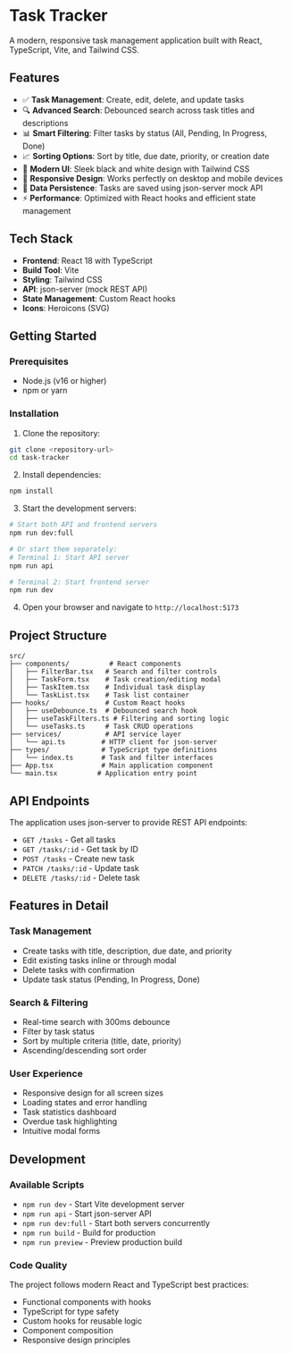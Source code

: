 # Task Tracker

A modern, responsive task management application built with React, TypeScript, Vite, and Tailwind CSS.

## Features

- ✅ **Task Management**: Create, edit, delete, and update tasks
- 🔍 **Advanced Search**: Debounced search across task titles and descriptions
- 📊 **Smart Filtering**: Filter tasks by status (All, Pending, In Progress, Done)
- 📈 **Sorting Options**: Sort by title, due date, priority, or creation date
- 🎨 **Modern UI**: Sleek black and white design with Tailwind CSS
- 📱 **Responsive Design**: Works perfectly on desktop and mobile devices
- 💾 **Data Persistence**: Tasks are saved using json-server mock API
- ⚡ **Performance**: Optimized with React hooks and efficient state management

## Tech Stack

- **Frontend**: React 18 with TypeScript
- **Build Tool**: Vite
- **Styling**: Tailwind CSS
- **API**: json-server (mock REST API)
- **State Management**: Custom React hooks
- **Icons**: Heroicons (SVG)

## Getting Started

### Prerequisites

- Node.js (v16 or higher)
- npm or yarn

### Installation

1. Clone the repository:
```bash
git clone <repository-url>
cd task-tracker
```

2. Install dependencies:
```bash
npm install
```

3. Start the development servers:
```bash
# Start both API and frontend servers
npm run dev:full

# Or start them separately:
# Terminal 1: Start API server
npm run api

# Terminal 2: Start frontend server
npm run dev
```

4. Open your browser and navigate to `http://localhost:5173`

## Project Structure

```
src/
├── components/          # React components
│   ├── FilterBar.tsx   # Search and filter controls
│   ├── TaskForm.tsx    # Task creation/editing modal
│   ├── TaskItem.tsx    # Individual task display
│   └── TaskList.tsx    # Task list container
├── hooks/              # Custom React hooks
│   ├── useDebounce.ts  # Debounced search hook
│   ├── useTaskFilters.ts # Filtering and sorting logic
│   └── useTasks.ts     # Task CRUD operations
├── services/           # API service layer
│   └── api.ts         # HTTP client for json-server
├── types/             # TypeScript type definitions
│   └── index.ts       # Task and filter interfaces
├── App.tsx            # Main application component
└── main.tsx          # Application entry point
```

## API Endpoints

The application uses json-server to provide REST API endpoints:

- `GET /tasks` - Get all tasks
- `GET /tasks/:id` - Get task by ID
- `POST /tasks` - Create new task
- `PATCH /tasks/:id` - Update task
- `DELETE /tasks/:id` - Delete task

## Features in Detail

### Task Management
- Create tasks with title, description, due date, and priority
- Edit existing tasks inline or through modal
- Delete tasks with confirmation
- Update task status (Pending, In Progress, Done)

### Search & Filtering
- Real-time search with 300ms debounce
- Filter by task status
- Sort by multiple criteria (title, date, priority)
- Ascending/descending sort order

### User Experience
- Responsive design for all screen sizes
- Loading states and error handling
- Task statistics dashboard
- Overdue task highlighting
- Intuitive modal forms

## Development

### Available Scripts

- `npm run dev` - Start Vite development server
- `npm run api` - Start json-server API
- `npm run dev:full` - Start both servers concurrently
- `npm run build` - Build for production
- `npm run preview` - Preview production build

### Code Quality

The project follows modern React and TypeScript best practices:

- Functional components with hooks
- TypeScript for type safety
- Custom hooks for reusable logic
- Component composition
- Responsive design principles

